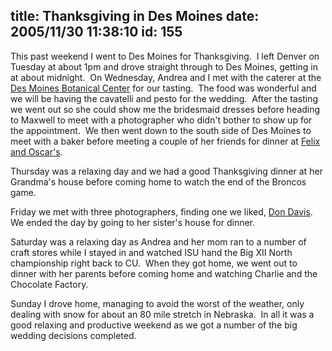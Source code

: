 title: Thanksgiving in Des Moines
date: 2005/11/30 11:38:10
id: 155
---
This past weekend I went to Des Moines for Thanksgiving.  I left Denver on Tuesday at about 1pm and drove straight through to Des Moines, getting in at about midnight.  On Wednesday, Andrea and I met with the caterer at the [Des Moines Botanical Center](http://www.desmoinesbotanicalcenter.com/) for our tasting.  The food was wonderful and we will be having the cavatelli and pesto for the wedding.  After the tasting we went out so she could show me the bridesmaid dresses before heading to Maxwell to meet with a photographer who didn't bother to show up for the appointment.  We then went down to the south side of Des Moines to meet with a baker before meeting a couple of her friends for dinner at [Felix and Oscar's](http://www.felixandoscars.com/). 

Thursday was a relaxing day and we had a good Thanksgiving dinner at her Grandma's house before coming home to watch the end of the Broncos game.

Friday we met with three photographers, finding one we liked, [Don Davis](http://www.dondavisphotography.com/).  We ended the day by going to her sister's house for dinner.

Saturday was a relaxing day as Andrea and her mom ran to a number of craft stores while I stayed in and watched ISU hand the Big XII North championship right back to CU.  When they got home, we went out to dinner with her parents before coming home and watching Charlie and the Chocolate Factory. 

Sunday I drove home, managing to avoid the worst of the weather, only dealing with snow for about an 80 mile stretch in Nebraska.  In all it was a good relaxing and productive weekend as we got a number of the big wedding decisions completed.